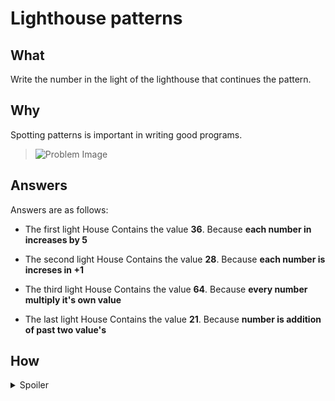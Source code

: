 # Lighthouse patterns

## What

Write the number in the light of the lighthouse that continues the pattern.

## Why

Spotting patterns is important in writing good programs.

> ![Problem Image](https://github.com/s-m-quadri/learn-github/assets/88645248/85f0467f-ea16-4aea-8a02-535572845e73)

## Answers

<!-- Instructions -->
<!-- Write answers in bold, i.s. encapsulate between four asterisks. e.g. **sample text** -->
<!-- Note: These are comments, will not show in Preview section. -->
<!--   ... Thus, you can remove, it's just for your understanding -->

Answers are as follows:

- The first light House Contains the value **36**. Because **each number in increases by 5**

- The second light House Contains the value **28**. Because **each number is increses in +1**

- The third light House Contains the value **64**. Because **every number multiply it's own value**
- The last light House Contains the value **21**. Because **number is addition of past two value's**



<!-- Write answers in list -->
<!-- There are some intentional mistakes, you can correct them -->

## How

<details><summary>Spoiler</summary>
  
> [Explaination](https://teachinglondoncomputing.files.wordpress.com/2018/04/lighthousepattern1v1solution.pdf)
> A good way to spot many number patterns is to make a new series of numbers by subtracting the numbers next to each other in the original series.

</details>
